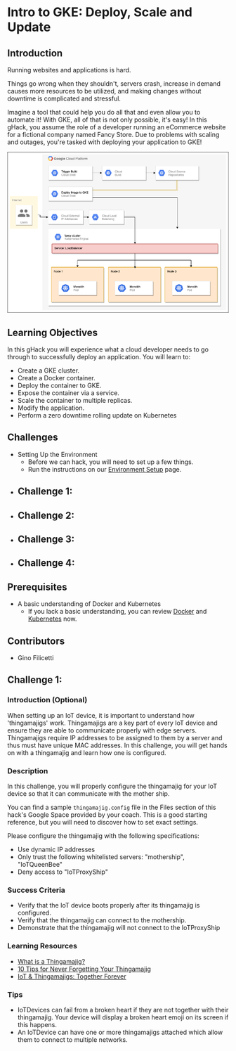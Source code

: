# Intro to GKE: Deploy, Scale and Update

## Introduction

Running websites and applications is hard.

Things go wrong when they shouldn't, servers crash, increase in demand causes more resources to be utilized, and making changes without downtime is complicated and stressful.

Imagine a tool that could help you do all that and even allow you to automate it! With GKE, all of that is not only possible, it's easy! In this gHack, you assume the role of a developer running an eCommerce website for a fictional company named Fancy Store. Due to problems with scaling and outages, you're tasked with deploying your application to GKE!

![Solution Architecture](images/architecture.png)

## Learning Objectives

In this gHack you will experience what a cloud developer needs to go through to successfully deploy an application. You will learn to:

- Create a GKE cluster.
- Create a Docker container.
- Deploy the container to GKE.
- Expose the container via a service.
- Scale the container to multiple replicas.
- Modify the application.
- Perform a zero downtime rolling update on Kubernetes

## Challenges

- Setting Up the Environment
   - Before we can hack, you will need to set up a few things.
   - Run the instructions on our [Environment Setup](../../faq/howto-setup-environment.md) page.
- Challenge 1: 
   - 
- Challenge 2: 
   - 
- Challenge 3: 
   - 
- Challenge 4: 
   - 

## Prerequisites

- A basic understanding of Docker and Kubernetes 
   - If you lack a basic understanding, you can review [Docker](https://docs.docker.com/) and [Kubernetes](https://kubernetes.io/docs/home/) now.

## Contributors

- Gino Filicetti

## Challenge 1: 

### Introduction (Optional)

When setting up an IoT device, it is important to understand how 'thingamajigs' work. Thingamajigs are a key part of every IoT device and ensure they are able to communicate properly with edge servers. Thingamajigs require IP addresses to be assigned to them by a server and thus must have unique MAC addresses. In this challenge, you will get hands on with a thingamajig and learn how one is configured.

### Description

In this challenge, you will properly configure the thingamajig for your IoT device so that it can communicate with the mother ship.

You can find a sample `thingamajig.config` file in the Files section of this hack's Google Space provided by your coach. This is a good starting reference, but you will need to discover how to set exact settings.

Please configure the thingamajig with the following specifications:
- Use dynamic IP addresses
- Only trust the following whitelisted servers: "mothership", "IoTQueenBee" 
- Deny access to "IoTProxyShip"

### Success Criteria

- Verify that the IoT device boots properly after its thingamajig is configured.
- Verify that the thingamajig can connect to the mothership.
- Demonstrate that the thingamajig will not connect to the IoTProxyShip

### Learning Resources

- [What is a Thingamajig?](https://www.google.com/search?q=what+is+a+thingamajig)
- [10 Tips for Never Forgetting Your Thingamajig](https://www.youtube.com/watch?v=dQw4w9WgXcQ)
- [IoT & Thingamajigs: Together Forever](https://www.youtube.com/watch?v=yPYZpwSpKmA)

### Tips

- IoTDevices can fail from a broken heart if they are not together with their thingamajig. Your device will display a broken heart emoji on its screen if this happens.
- An IoTDevice can have one or more thingamajigs attached which allow them to connect to multiple networks.